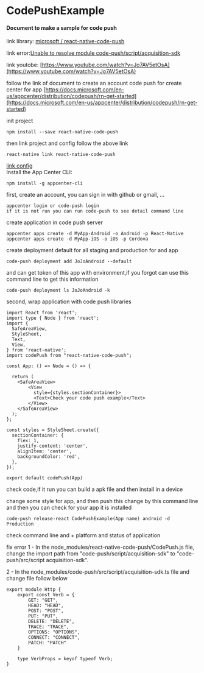 # CodePushExample
#### Document to make a sample for code push
link library: [microsoft
/
react-native-code-push](https://github.com/microsoft/react-native-code-push#how-does-it-work)<br>

link error:[Unable to resolve module code-push/script/acquisition-sdk](https://github.com/microsoft/react-native-code-push/issues/2060)<br>

link youtobe: [https://www.youtube.com/watch?v=Jo7AV5etOsA](https://www.youtube.com/watch?v=Jo7AV5etOsA)<br>

follow the link of document to create an account code push for create center for app [https://docs.microsoft.com/en-us/appcenter/distribution/codepush/rn-get-started](https://docs.microsoft.com/en-us/appcenter/distribution/codepush/rn-get-started)

init project
```
npm install --save react-native-code-push
```
then link project and config follow the above link
```
react-native link react-native-code-push
```
[link config](https://github.com/microsoft/react-native-code-push/blob/master/docs/setup-android.md)<br>
Install the App Center CLI: 
```
npm install -g appcenter-cli
```
first, create an account, you can sign in with github or gmail, ...
```
appcenter login or code-push login
if it is not run you can run code-push to see detail command line
```

create application in code push server
```
appcenter apps create -d MyApp-Android -o Android -p React-Native
appcenter apps create -d MyApp-iOS -o iOS -p Cordova
```
create deployment default for all staging and production for and app

```
code-push deployment add JoJoAndroid --default
```

and can get token of this app with environment,if you forgot can use this command line to get this information

```
code-push deployment ls JoJoAndroid -k
```

second, wrap application with code push libraries
```
import React from 'react';
import type { Node } from 'react';
import {
  SafeAreaView,
  StyleSheet,
  Text,
  View,
} from 'react-native';
import codePush from "react-native-code-push";

const App: () => Node = () => {

  return (
    <SafeAreaView>
        <View
          style={styles.sectionContainer}>
          <Text>Check your code push example</Text>
        </View>
    </SafeAreaView>
  );
};

const styles = StyleSheet.create({
  sectionContainer: {
    flex: 1,
    justify-content: 'center',
    alignItem: 'center',
    backgroundColor: 'red',
  },
});

export default codePush(App)
```

check code,if it run you can build a apk file and then install in a device

change some style for app, and then push this change by this command line
and then you can check for your app it is installed

```
code-push release-react CodePushExample(App name) android -d Production
```

check command line and + platform and status of application

fix error
1 - In the node_modules/react-native-code-push/CodePush.js file, change the import path from "code-push/script/acquisition-sdk" to "code-push/src/script acquisition-sdk".

2 - In the node_modules/code-push/src/script/acquisition-sdk.ts file
and change file follow below

```
export module Http {
    export const Verb = {
        GET: "GET",
        HEAD: "HEAD",
        POST: "POST",
        PUT: "PUT",
        DELETE: "DELETE",
        TRACE: "TRACE",
        OPTIONS: "OPTIONS",
        CONNECT: "CONNECT",
        PATCH: "PATCH"
    }

    type VerbProps = keyof typeof Verb;
}
```